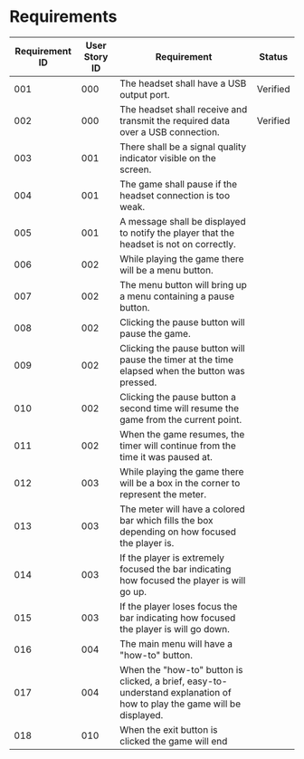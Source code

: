# Requirements

| Requirement ID | User Story ID | Requirement | Status |
|----------------|---------------|-------------|--------| 
| 001|000|The headset shall have a USB output port. |Verified|
| 002|000|The headset shall receive and transmit the required data over a USB connection.|Verified|
| 003|001|There shall be a signal quality indicator visible on the screen.| |
| 004|001|The game shall pause if the headset connection is too weak.| |
| 005|001|A message shall be displayed to notify the player that the headset is not on correctly.| |
| 006|002|While playing the game there will be a menu button.| |
| 007|002|The menu button will bring up a menu containing a pause button.| |
| 008|002|Clicking the pause button will pause the game.| |
| 009|002|Clicking the pause button will pause the timer at the time elapsed when the button was pressed.| |
| 010|002|Clicking the pause button a second time will resume the game from the current point.| |
| 011|002|When the game resumes, the timer will continue from the time it was paused at.| |
| 012|003|While playing the game there will be a box in the corner to represent the meter.| |
| 013|003|The meter will have a colored bar which fills the box depending on how focused the player is.| |
| 014|003|If the player is extremely focused the bar indicating how focused the player is will go up.| | 
| 015|003|If the player loses focus the bar indicating how focused the player is will go down.| |
| 016|004|The main menu will have a "how-to" button.| |
| 017|004|When the "how-to" button is clicked, a brief, easy-to-understand explanation of how to play the game will be displayed.| |
| 018|010|When the exit button is clicked the game will end| |
